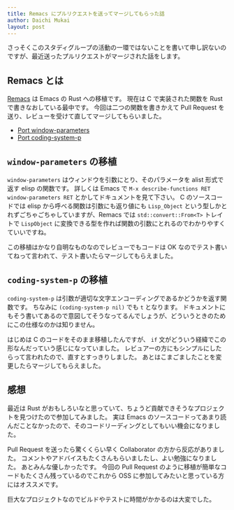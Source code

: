 ```yaml
---
title: Remacs にプルリクエストを送ってマージしてもらった話
author: Daichi Mukai
layout: post
---
```


さっそくこのスタディグループの活動の一環ではないことを書いて申し訳ないのですが、最近送ったプルリクエストがマージされた話をします。

## Remacs とは
[Remacs](https://github.com/Wilfred/remacs) は Emacs の Rust への移植です。
現在は C で実装された関数を Rust で書きなおしている最中です。
今回は二つの関数を書きかえて Pull Request を送り、レビューを受けて直してマージしてもらいました。

- [Port window-parameters](https://github.com/Wilfred/remacs/pull/1150)
- [Port coding-system-p](https://github.com/Wilfred/remacs/pull/1163)

## `window-parameters` の移植
`window-parameters` はウィンドウを引数にとり、そのパラメータを alist 形式で返す elisp の関数です。
詳しくは Emacs で `M-x describe-functions RET window-parameters RET` とかしてドキュメントを見て下さい。
C のソースコードでは elisp から呼べる関数は引数にも返り値にも `Lisp_Object` という型しかとれずごちゃごちゃしていますが、Remacs では `std::convert::From<T>` トレイトで `LispObject` に変換できる型を作れば関数の引数にとれるのでわかりやすくていいですね。

この移植はかなり自明なものなのでレビューでもコードは OK なのでテスト書いてねって言われて、テスト書いたらマージしてもらえました。

## `coding-system-p` の移植
`coding-system-p` は引数が適切な文字エンコーディングであるかどうかを返す関数です。
ちなみに `(coding-system-p nil)` でも `t` となります。
ドキュメントにもそう書いてあるので意図してそうなってるんでしょうが、どういうときのためにこの仕様なのかは知りません。

はじめは C のコードをそのまま移植したんですが、 `if` 文がどういう経緯でこの形なんだっていう感じになっていました。
レビュアーの方にもシンプルにしたらって言われたので、直すとすっきりしました。
あとはこまごましたことを変更したらマージしてもらえました。

## 感想
最近は Rust がおもしろいなと思っていて、ちょうど貢献できそうなプロジェクトを見つけたので参加してみました。
実は Emacs のソースコードってあまり読んだことなかったので、そのコードリーディングとしてもいい機会になりました。

Pull Request を送ったら驚くくらい早く Collaborator の方から反応がありました。
コメントやアドバイスもたくさんもらいましたし、よい勉強になりました。
あとみんな優しかったです。
今回の Pull Request のように移植が簡単なコードもたくさん残っているのでこれから OSS に参加してみたいと思っている方にはオススメです。

巨大なプロジェクトなのでビルドやテストに時間がかかるのは大変でした。

